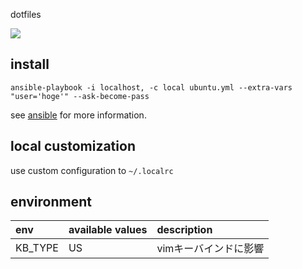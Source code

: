 dotfiles

![](https://github.com/swfz/dotfiles/workflows/ansible/badge.svg)


## install

```
ansible-playbook -i localhost, -c local ubuntu.yml --extra-vars "user='hoge'" --ask-become-pass
```

see [ansible](/ansible/README.md) for more information.

## local customization

use custom configuration to `~/.localrc`

## environment

| env | available values | description |
|:-|:-|:-|
| KB_TYPE | US | vimキーバインドに影響 |

